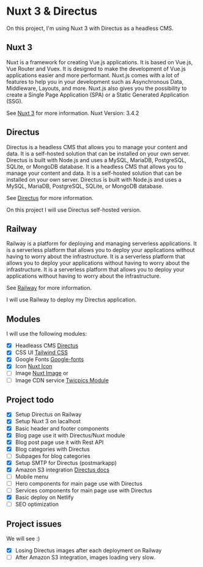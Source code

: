 # Nuxt 3 & Directus

On this project, I'm using Nuxt 3 with Directus as a headless CMS.

## Nuxt 3

Nuxt is a framework for creating Vue.js applications. It is based on Vue.js, Vue Router and Vuex. It is designed to make the development of Vue.js applications easier and more performant. Nuxt.js comes with a lot of features to help you in your development such as Asynchronous Data, Middleware, Layouts, and more. Nuxt.js also gives you the possibility to create a Single Page Application (SPA) or a Static Generated Application (SSG).

See [Nuxt 3](https://nuxt.com/) for more information.
Nuxt Version: 3.4.2

## Directus

Directus is a headless CMS that allows you to manage your content and data. It is a self-hosted solution that can be installed on your own server. Directus is built with Node.js and uses a MySQL, MariaDB, PostgreSQL, SQLite, or MongoDB database. It is a headless CMS that allows you to manage your content and data. It is a self-hosted solution that can be installed on your own server. Directus is built with Node.js and uses a MySQL, MariaDB, PostgreSQL, SQLite, or MongoDB database.

See [Directus](https://directus.io/) for more information.

On this project I will use Directus self-hosted version.

## Railway

Railway is a platform for deploying and managing serverless applications. It is a serverless platform that allows you to deploy your applications without having to worry about the infrastructure. It is a serverless platform that allows you to deploy your applications without having to worry about the infrastructure. It is a serverless platform that allows you to deploy your applications without having to worry about the infrastructure.

See [Railway](https://railway.app?referralCode=6dYRC7) for more information.

I will use Railway to deploy my Directus application.

## Modules

I will use the following modules:

- [x] Headleass CMS [Directus](https://nuxt.com/modules/directus)
- [x] CSS UI [Tailwind CSS](https://nuxt.com/modules/tailwindcss)
- [x] Google Fonts [Google-fonts](https://nuxt.com/modules/google-fonts)
- [x] Icon [Nuxt Icon](https://nuxt.com/modules/icon)
- [ ] Image [Nuxt Image](https://nuxt.com/modules/image) or
- [ ] Image CDN service [Twicpics Module](https://nuxt.com/modules/twicpics)

## Project todo

- [x] Setup Directus on Railway
- [x] Setup Nuxt 3 on lacalhost
- [x] Basic header and footer components
- [x] Blog page use it with Directus/Nuxt module
- [x] Blog post page use it with Rest API
- [x] Blog categories with Directus
- [ ] Subpages for blog categories
- [x] Setup SMTP for Directus (postmarkapp)
- [x] Amazon S3 integration [Directus docs](https://docs.directus.io/self-hosted/config-options.html#file-storage)
- [ ] Mobile menu
- [ ] Hero components for main page use with Directus
- [ ] Services components for main page use with Directus
- [x] Basic deploy on Netlify
- [ ] SEO optimization

## Project issues

We will see :)

- [x] Losing Directus images after each deployment on Railway
- [ ] After Amazon S3 integration, images loading very slow.

